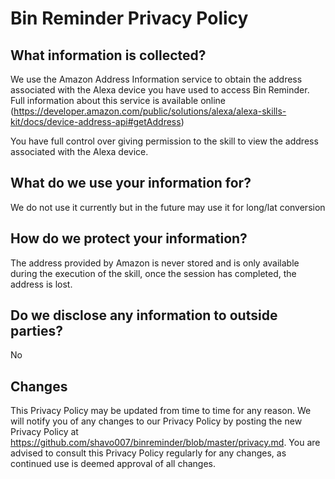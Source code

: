 # Bin Reminder Privacy Policy

## What information is collected?

We use the Amazon Address Information service to obtain the address associated with the Alexa device you have used to access Bin Reminder. Full information about this service is available online (https://developer.amazon.com/public/solutions/alexa/alexa-skills-kit/docs/device-address-api#getAddress)

You have full control over giving permission to the skill to view the address associated with the Alexa device.

## What do we use your information for?

We do not use it currently but in the future may use it for long/lat conversion

## How do we protect your information?

The address provided by Amazon is never stored and is only available during the execution of the skill, once the session has completed, the address is lost.

## Do we disclose any information to outside parties?

No

## Changes

This Privacy Policy may be updated from time to time for any reason. We will notify you of any changes to our Privacy Policy by posting the new Privacy Policy at https://github.com/shavo007/binreminder/blob/master/privacy.md. You are advised to consult this Privacy Policy regularly for any changes, as continued use is deemed approval of all changes.
